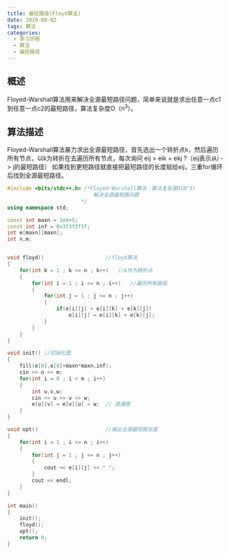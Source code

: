 ```yaml
---
title: 最短路径(Floyd算法)
date: 2019-09-02
tags: 算法
categories: 
  - 学习历程
  - 算法
  - 最短路径
---
```


## 概述

Floyed-Warshall算法用来解决全源最短路径问题，简单来说就是求出任意一点c1到任意一点c2的最短路径，算法复杂度O（n<sup>3</sup>）。
## 算法描述
Floyed-Warshall算法暴力求出全源最短路径，首先选出一个转折点k，然后遍历所有节点，以k为转折在去遍历所有节点，每次询问 eij > eik + ekj ?（eij表示从i -> j的最短路径） 如果找到更短路径就直接把最短路径的长度赋给eij，三重for循环后找到全源最短路径。

```cpp
#include <bits/stdc++.h> /*Floyed-Warshall算法：算法复杂度O(N^3)
							解决全源最短路问题	
						*/
using namespace std;

const int maxn = 1e4+5;
const int inf = 0x3f3f3f3f;
int e[maxn][maxn];
int n,m;


void floyd()     				//floyd算法
{
    for(int k = 1 ; k <= n ; k++)	//k作为转折点
    {
        for(int i = 1 ; i <= n ; i++)	//遍历所有路径
        {
            for(int j = 1 ; j <= n ; j++)
            {
                if(e[i][j] > e[i][k] + e[k][j])
                    e[i][j] = e[i][k] + e[k][j];
            }
        }
    }
}

void init()	//初始化图
{			
    fill(e[0],e[0]+maxn*maxn,inf);
    cin >> n >> m;
    for(int i = 0 ; i < m ; i++)
    {
        int u,v,w;
        cin >> u >> v >> w;
        e[u][v] = e[v][u] = w; 	// 连通图
    }
}

void opt()						//输出全源最短路长度
{
    for(int i = 1 ; i <= n ; i++)
    {
        for(int j = 1 ; j <= n ; j++)
        {
            cout << e[i][j] << " ";
        }
        cout << endl;
    }
}

int main()
{
    init();
    floyd();
    opt();
    return 0;
}

```


